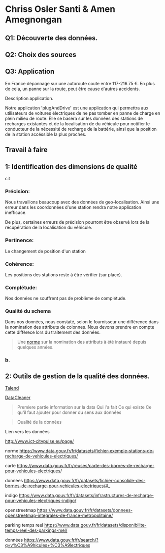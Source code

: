 # Chriss Osler Santi & Amen Amegnongan



## Q1: Découverte des données.


## Q2: Choix des sources


## Q3: Application

En France dépannage sur une autoroute coute entre 117-216.75 €. En plus de cela, un panne sur la route, peut être cause d'autres accidents.

Description application.

Notre application 'plugAndDrive' est une application qui permettra aux utilisateurs de voitures électriques de ne pas tomber en panne de charge en plein milieu de route.
Elle se basera sur les données des stations de recharges existantes et de la localisation de du véhicule pour notifier le conducteur de la nécessité de recharge de la battérie, ainsi que la position de la station accéssible la plus proches.



## Travail à faire

## 1: Identification des dimensions de qualité

cit

### Précision:

Nous travaillons beaucoup avec des données de geo-localisation. Ainsi une erreur dans les coordonnées d'une station rendra notre application inefficace.

De plus, certaines erreurs de précision pourront être observé lors de la récupération de la localisation du véhicule.


### Pertinence:

Le changement de position d'un station

### Cohérence:

Les positions des stations reste à être vérifier (sur place).

### Complétude:

Nos données ne souffrent pas de problème de complétude.

### Qualité du schema

Dans nos données, nous constaté, selon le fournisseur une différence dans la nomination des attributs de colonnes. Nous devons prendre en compte cette différece lors du traitement des données.
> Une [norme](https://www.data.gouv.fr/fr/datasets/fichier-exemple-stations-de-recharge-de-vehicules-electriques/) sur la nomination des attributs à été instauré depuis quelques années.

### b.

## 2: Outils de gestion de la qualité des données.

[Talend](https://www.talend.com/products/data-quality/data-quality-open-studio/)

[DataCleaner](https://datacleaner.github.io/)


> Premiere partie information sur la data
Qui l'a fait
Ce qui existe
Ce qu'il faut ajouter pour donner du sens aux données


> Qualité de la données

Lien vers les données

http://www.ict-citypulse.eu/page/

norme https://www.data.gouv.fr/fr/datasets/fichier-exemple-stations-de-recharge-de-vehicules-electriques/

carte https://www.data.gouv.fr/fr/reuses/carte-des-bornes-de-recharge-pour-vehicules-electriques/

données https://www.data.gouv.fr/fr/datasets/fichier-consolide-des-bornes-de-recharge-pour-vehicules-electriques/#_

indigo https://www.data.gouv.fr/fr/datasets/infrastructures-de-recharge-pour-vehicules-electriques-indigo/

openstreetmap https://www.data.gouv.fr/fr/datasets/donnees-openstreetmap-integrales-de-france-metropolitaine/

parking temps reel https://www.data.gouv.fr/fr/datasets/disponibilite-temps-reel-des-parkings-mel/

données https://www.data.gouv.fr/fr/search/?q=v%C3%A9hicules+%C3%A9lectriques